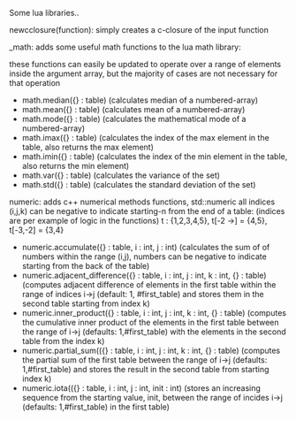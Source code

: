 Some lua libraries..

newcclosure(function): simply creates a c-closure of the input function

_math: adds some useful math functions to the lua math library:

  these functions can easily be updated to operate over a range of elements inside the 
  argument array, but the majority of cases are not necessary for that operation
   - math.median({} : table) (calculates median of a numbered-array)
   - math.mean({} : table)   (calculates mean of a numbered-array)
   - math.mode({} : table)   (calculates the mathematical mode of a numbered-array)
   - math.imax({} : table)  (calculates the index of the max element in the table, also returns the max element)
   - math.imin({} : table)  (calculates the index of the min element in the table, also returns the min element)
   - math.var({} : table)   (calculates the variance of the set)
   - math.std({} : table)   (calculates the standard deviation of the set)



numeric: adds c++ numerical methods functions, std::numeric
  all indices (i,j,k) can be negative to indicate starting-n from the end of a table:
    (indices are per example of logic in the functions) t : {1,2,3,4,5}, t[-2 ->] = {4,5},  t[-3,-2] = {3,4}

   - numeric.accumulate({} : table, i : int, j : int)  (calculates the sum of of numbers within the range (i,j), numbers can be negative to indicate starting from the back of the table)
   - numeric.adjacent_difference({} : table, i : int, j : int, k : int, {} : table)  (computes adjacent difference of elements in the first table within the range of indices i->j (default: 1, #first_table) and stores them in the second table starting from index k)
   - numeric.inner_product({} : table, i : int, j : int, k : int, {} : table)  (computes the cumulative inner product of the elements in the first table between the range of i->j (defaults: 1,#first_table) with the elements in the second table from the index k)
   - numeric.partial_sum(({} : table, i : int, j : int, k : int, {} : table)  (computes the partial sum of the first table between the range of i->j (defaults: 1,#first_table) and stores the result in the second table from starting index k)
   - numeric.iota(({} : table, i : int, j : int, init : int)  (stores an increasing sequence from the starting value, init, between the range of incides i->j (defaults: 1,#first_table) in the first table)
